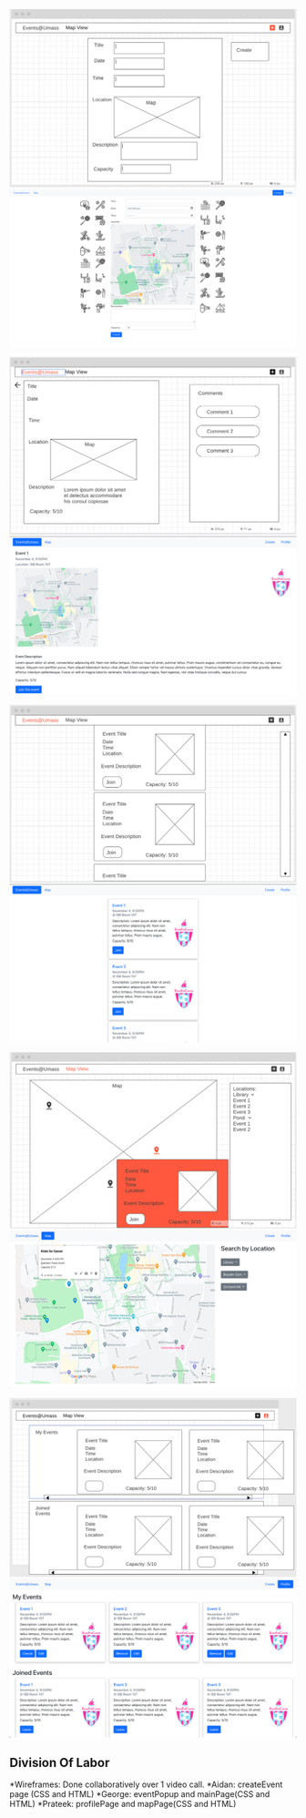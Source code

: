 


![alt text](https://github.com/Sharqosity/cs326-final-rho/blob/main/docs/Wireframes/createEvent.png)
![alt text](https://github.com/Sharqosity/cs326-final-rho/blob/main/docs/Screenshots/createEvent.png)


![alt text](https://github.com/Sharqosity/cs326-final-rho/blob/main/docs/Wireframes/eventPopup.png)
![alt text](https://github.com/Sharqosity/cs326-final-rho/blob/main/docs/Screenshots/eventPage.png)


![alt text](https://github.com/Sharqosity/cs326-final-rho/blob/main/docs/Wireframes/mainPage.png)
![alt text](https://github.com/Sharqosity/cs326-final-rho/blob/main/docs/Screenshots/feed.png)

![alt text](https://github.com/Sharqosity/cs326-final-rho/blob/main/docs/Wireframes/mapPage.png)
![alt text](https://github.com/Sharqosity/cs326-final-rho/blob/main/docs/Screenshots/mapPage.png)

![alt text](https://github.com/Sharqosity/cs326-final-rho/blob/main/docs/Wireframes/profilePage.png)
![alt text](https://github.com/Sharqosity/cs326-final-rho/blob/main/docs/Screenshots/profile.png)



## Division Of Labor
*Wireframes: Done collaboratively over 1 video call.
*Aidan: createEvent page (CSS and HTML) 
*George: eventPopup and mainPage(CSS and HTML) 
*Prateek: profilePage and mapPage(CSS and HTML) 


